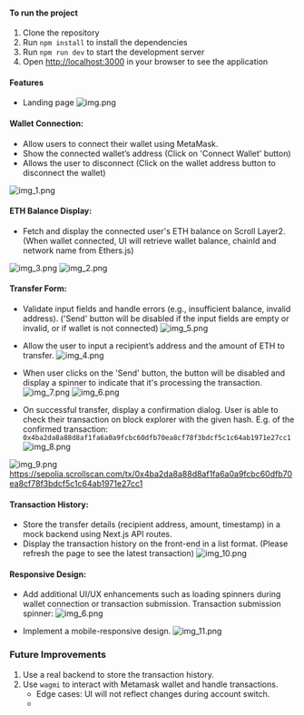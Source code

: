 ####                     

#### To run the project

1. Clone the repository
2. Run `npm install` to install the dependencies
3. Run `npm run dev` to start the development server
4. Open [http://localhost:3000](http://localhost:3000) in your browser to see the application

#### Features

- Landing page
  ![img.png](img.png)

#### Wallet Connection:

- Allow users to connect their wallet using MetaMask.
- Show the connected wallet’s address (Click on 'Connect Wallet' button)
- Allows the user to disconnect (Click on the wallet address button to disconnect the wallet)

![img_1.png](img_1.png)

#### ETH Balance Display:

- Fetch and display the connected user's ETH balance on Scroll Layer2. (When wallet connected, UI will retrieve wallet
  balance, chainId and network name from Ethers.js)

![img_3.png](img_3.png)
![img_2.png](img_2.png)

#### Transfer Form:

- Validate input fields and handle errors (e.g., insufficient balance, invalid address). ('Send' button will be disabled
  if the input fields are empty or invalid, or if wallet is not connected)
  ![img_5.png](img_5.png)


- Allow the user to input a recipient’s address and the amount of ETH to transfer.
  ![img_4.png](img_4.png)


- When user clicks on the 'Send' button, the button will be disabled and display a spinner to indicate that it's
  processing the transaction.
  ![img_7.png](img_7.png)
  ![img_6.png](img_6.png)


- On successful transfer, display a confirmation dialog. User is able to check their transaction on block explorer with
  the given hash. E.g. of the confirmed transaction:
  `0x4ba2da8a88d8af1fa6a0a9fcbc60dfb70ea8cf78f3bdcf5c1c64ab1971e27cc1`
  ![img_8.png](img_8.png)

![img_9.png](img_9.png)
https://sepolia.scrollscan.com/tx/0x4ba2da8a88d8af1fa6a0a9fcbc60dfb70ea8cf78f3bdcf5c1c64ab1971e27cc1

#### Transaction History:

- Store the transfer details (recipient address, amount, timestamp) in a mock backend using Next.js API routes.
- Display the transaction history on the front-end in a list format. (Please refresh the page to see the latest
  transaction)
  ![img_10.png](img_10.png)

#### Responsive Design:

- Add additional UI/UX enhancements such as loading spinners during wallet connection or transaction submission.
  Transaction submission spinner:
  ![img_6.png](img_6.png)


- Implement a mobile-responsive design.
  ![img_11.png](img_11.png)

### Future Improvements

1. Use a real backend to store the transaction history.
2. Use `wagmi` to interact with Metamask wallet and handle transactions.
    - Edge cases: UI will not reflect changes during account switch.
    - 